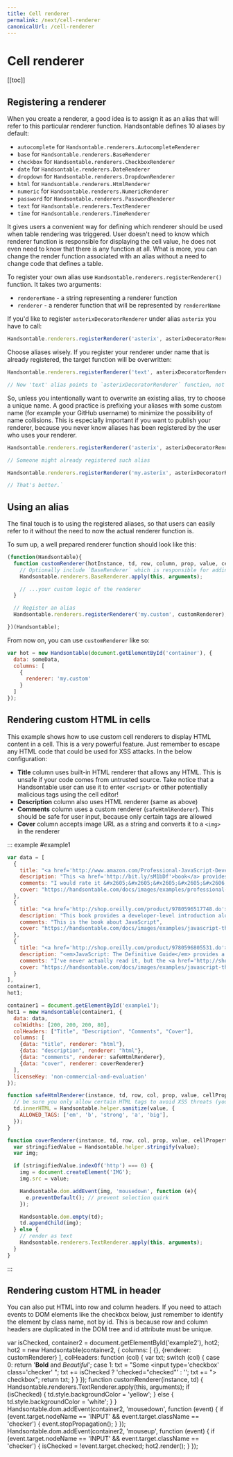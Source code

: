```yaml
---
title: Cell renderer
permalink: /next/cell-renderer
canonicalUrl: /cell-renderer
---
```


# Cell renderer

[[toc]]

## Registering a renderer

When you create a renderer, a good idea is to assign it as an alias that will refer to this particular renderer function. Handsontable defines 10 aliases by default:

* `autocomplete` for `Handsontable.renderers.AutocompleteRenderer`
* `base` for `Handsontable.renderers.BaseRenderer`
* `checkbox` for `Handsontable.renderers.CheckboxRenderer`
* `date` for `Handsontable.renderers.DateRenderer`
* `dropdown` for `Handsontable.renderers.DropdownRenderer`
* `html` for `Handsontable.renderers.HtmlRenderer`
* `numeric` for `Handsontable.renderers.NumericRenderer`
* `password` for `Handsontable.renderers.PasswordRenderer`
* `text` for `Handsontable.renderers.TextRenderer`
* `time` for `Handsontable.renderers.TimeRenderer`

It gives users a convenient way for defining which renderer should be used when table rendering was triggered. User doesn't need to know which renderer function is responsible for displaying the cell value, he does not even need to know that there is any function at all. What is more, you can change the render function associated with an alias without a need to change code that defines a table.

To register your own alias use `Handsontable.renderers.registerRenderer()` function. It takes two arguments:

* `rendererName` - a string representing a renderer function
* `renderer` - a renderer function that will be represented by `rendererName`

If you'd like to register `asterixDecoratorRenderer` under alias `asterix` you have to call:

```js
Handsontable.renderers.registerRenderer('asterix', asterixDecoratorRenderer);
```

Choose aliases wisely. If you register your renderer under name that is already registered, the target function will be overwritten:

```js
Handsontable.renderers.registerRenderer('text', asterixDecoratorRenderer);

// Now 'text' alias points to `asterixDecoratorRenderer` function, not Handsontable.renderers.TextRenderer
```

So, unless you intentionally want to overwrite an existing alias, try to choose a unique name. A good practice is prefixing your aliases with some custom name (for example your GitHub username) to minimize the possibility of name collisions. This is especially important if you want to publish your renderer, because you never know aliases has been registered by the user who uses your renderer.

```js
Handsontable.renderers.registerRenderer('asterix', asterixDecoratorRenderer);

// Someone might already registered such alias
```
```js
Handsontable.renderers.registerRenderer('my.asterix', asterixDecoratorRenderer);

// That's better.`
```

## Using an alias

The final touch is to using the registered aliases, so that users can easily refer to it without the need to now the actual renderer function is.

To sum up, a well prepared renderer function should look like this:

```js
(function(Handsontable){
  function customRenderer(hotInstance, td, row, column, prop, value, cellProperties) {
    // Optionally include `BaseRenderer` which is responsible for adding/removing CSS classes to/from the table cells.
    Handsontable.renderers.BaseRenderer.apply(this, arguments);

    // ...your custom logic of the renderer
  }

  // Register an alias
  Handsontable.renderers.registerRenderer('my.custom', customRenderer);

})(Handsontable);
```

From now on, you can use `customRenderer` like so:

```js
var hot = new Handsontable(document.getElementById('container'), {
  data: someData,
  columns: [
    {
      renderer: 'my.custom'
    }
  ]
});
```

## Rendering custom HTML in cells

This example shows how to use custom cell renderers to display HTML content in a cell. This is a very powerful feature. Just remember to escape any HTML code that could be used for XSS attacks. In the below configuration:

* **Title** column uses built-in HTML renderer that allows any HTML. This is unsafe if your code comes from untrusted source. Take notice that a Handsontable user can use it to enter `<script>` or other potentially malicious tags using the cell editor!
* **Description** column also uses HTML renderer (same as above)
* **Comments** column uses a custom renderer (`safeHtmlRenderer`). This should be safe for user input, because only certain tags are allowed
* **Cover** column accepts image URL as a string and converts it to a `<img>` in the renderer

::: example #example1
```js
var data = [
  {
    title: "<a href='http://www.amazon.com/Professional-JavaScript-Developers-Nicholas-Zakas/dp/1118026691'>Professional JavaScript for Web Developers</a>",
    description: "This <a href='http://bit.ly/sM1bDf'>book</a> provides a developer-level introduction along with more advanced and useful features of <b>JavaScript</b>.",
    comments: "I would rate it &#x2605;&#x2605;&#x2605;&#x2605;&#x2606;",
    cover: "https://handsontable.com/docs/images/examples/professional-javascript-developers-nicholas-zakas.jpg"
  },
  {
    title: "<a href='http://shop.oreilly.com/product/9780596517748.do'>JavaScript: The Good Parts</a>",
    description: "This book provides a developer-level introduction along with <b>more advanced</b> and useful features of JavaScript.",
    comments: "This is the book about JavaScript",
    cover: "https://handsontable.com/docs/images/examples/javascript-the-good-parts.jpg"
  },
  {
    title: "<a href='http://shop.oreilly.com/product/9780596805531.do'>JavaScript: The Definitive Guide</a>",
    description: "<em>JavaScript: The Definitive Guide</em> provides a thorough description of the core <b>JavaScript</b> language and both the legacy and standard DOMs implemented in web browsers.",
    comments: "I've never actually read it, but the <a href='http://shop.oreilly.com/product/9780596805531.do'>comments</a> are highly <strong>positive</strong>.",
    cover: "https://handsontable.com/docs/images/examples/javascript-the-definitive-guide.jpg"
  }
],
container1,
hot1;

container1 = document.getElementById('example1');
hot1 = new Handsontable(container1, {
  data: data,
  colWidths: [200, 200, 200, 80],
  colHeaders: ["Title", "Description", "Comments", "Cover"],
  columns: [
    {data: "title", renderer: "html"},
    {data: "description", renderer: "html"},
    {data: "comments", renderer: safeHtmlRenderer},
    {data: "cover", renderer: coverRenderer}
  ],
  licenseKey: 'non-commercial-and-evaluation'
});

function safeHtmlRenderer(instance, td, row, col, prop, value, cellProperties) {
  // be sure you only allow certain HTML tags to avoid XSS threats (you should also remove unwanted HTML attributes)
  td.innerHTML = Handsontable.helper.sanitize(value, {
    ALLOWED_TAGS: ['em', 'b', 'strong', 'a', 'big'],
  });
}

function coverRenderer(instance, td, row, col, prop, value, cellProperties) {
  var stringifiedValue = Handsontable.helper.stringify(value);
  var img;

  if (stringifiedValue.indexOf('http') === 0) {
    img = document.createElement('IMG');
    img.src = value;

    Handsontable.dom.addEvent(img, 'mousedown', function (e){
      e.preventDefault(); // prevent selection quirk
    });

    Handsontable.dom.empty(td);
    td.appendChild(img);
  } else {
    // render as text
    Handsontable.renderers.TextRenderer.apply(this, arguments);
  }
}
```
:::

## Rendering custom HTML in header

You can also put HTML into row and column headers. If you need to attach events to DOM elements like the checkbox below, just remember to identify the element by class name, not by id. This is because row and column headers are duplicated in the DOM tree and id attribute must be unique.

var isChecked, container2 = document.getElementById('example2'), hot2; hot2 = new Handsontable(container2, { columns: \[ {}, {renderer: customRenderer} \], colHeaders: function (col) { var txt; switch (col) { case 0: return '<b>Bold</b> and <em>Beautiful</em>'; case 1: txt = "Some <input type='checkbox' class='checker' "; txt += isChecked ? 'checked="checked"' : ''; txt += "> checkbox"; return txt; } } }); function customRenderer(instance, td) { Handsontable.renderers.TextRenderer.apply(this, arguments); if (isChecked) { td.style.backgroundColor = 'yellow'; } else { td.style.backgroundColor = 'white'; } } Handsontable.dom.addEvent(container2, 'mousedown', function (event) { if (event.target.nodeName == 'INPUT' && event.target.className == 'checker') { event.stopPropagation(); } }); Handsontable.dom.addEvent(container2, 'mouseup', function (event) { if (event.target.nodeName == 'INPUT' && event.target.className == 'checker') { isChecked = !event.target.checked; hot2.render(); } });
